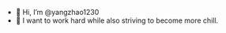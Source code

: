 - 👋 Hi, I’m @yangzhao1230
- 👀 I want to work hard while also striving to become more chill.
<!---
- 🌱 I’m currently learning ...
- 💞️ I’m looking to collaborate on ...
- 📫 How to reach me ... -->

<!---
yangzhao1230/yangzhao1230 is a ✨ special ✨ repository because its `README.md` (this file) appears on your GitHub profile.
You can click the Preview link to take a look at your changes.
--->
